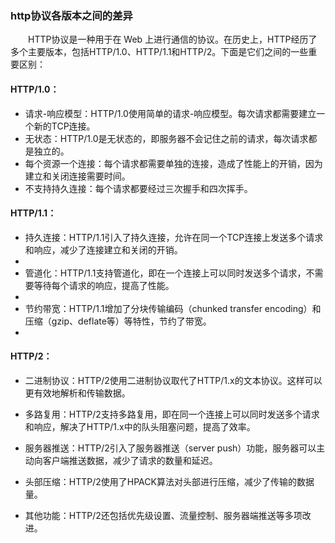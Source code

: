 ### http协议各版本之间的差异
&emsp;&emsp;HTTP协议是一种用于在 Web 上进行通信的协议。在历史上，HTTP经历了多个主要版本，包括HTTP/1.0、HTTP/1.1和HTTP/2。下面是它们之间的一些重要区别：
#### HTTP/1.0：
+ 请求-响应模型：HTTP/1.0使用简单的请求-响应模型。每次请求都需要建立一个新的TCP连接。
+ 无状态：HTTP/1.0是无状态的，即服务器不会记住之前的请求，每次请求都是独立的。
+ 每个资源一个连接：每个请求都需要单独的连接，造成了性能上的开销，因为建立和关闭连接需要时间。
+ 不支持持久连接：每个请求都要经过三次握手和四次挥手。
#### HTTP/1.1：

+ 持久连接：HTTP/1.1引入了持久连接，允许在同一个TCP连接上发送多个请求和响应，减少了连接建立和关闭的开销。
+ 
+ 管道化：HTTP/1.1支持管道化，即在一个连接上可以同时发送多个请求，不需要等待每个请求的响应，提高了性能。
+ 
+ 节约带宽：HTTP/1.1增加了分块传输编码（chunked transfer encoding）和压缩（gzip、deflate等）等特性，节约了带宽。
+ 
#### HTTP/2：

+ 二进制协议：HTTP/2使用二进制协议取代了HTTP/1.x的文本协议。这样可以更有效地解析和传输数据。
  
+ 多路复用：HTTP/2支持多路复用，即在同一个连接上可以同时发送多个请求和响应，解决了HTTP/1.x中的队头阻塞问题，提高了效率。
  
+ 服务器推送：HTTP/2引入了服务器推送（server push）功能，服务器可以主动向客户端推送数据，减少了请求的数量和延迟。
  
+ 头部压缩：HTTP/2使用了HPACK算法对头部进行压缩，减少了传输的数据量。
  
+ 其他功能：HTTP/2还包括优先级设置、流量控制、服务器端推送等多项改进。